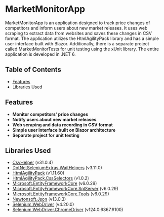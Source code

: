 # MarketMonitorApp

MarketMonitorApp is an application designed to track price changes of competitors and inform users about new market releases. It uses web scraping to extract data from websites and saves these changes in CSV format. The application utilizes the HtmlAgilityPack library and has a simple user interface built with Blazor. Additionally, there is a separate project called MarketMonitorTests for unit testing using the xUnit library. The entire application is developed in .NET 6.

## Table of Contents
- [Features](#features)
- [Libraries Used](#libraries-used)

## Features

- **Monitor competitors' price changes**
- **Notify users about new market releases**
- **Web scraping and data recording in CSV format**
- **Simple user interface built on Blazor architecture**
- **Separate project for unit testing**

## Libraries Used

- [CsvHelper](https://www.nuget.org/packages/CsvHelper) (v31.0.4)
- [DotNetSeleniumExtras.WaitHelpers](https://www.nuget.org/packages/DotNetSeleniumExtras.WaitHelpers) (v3.11.0)
- [HtmlAgilityPack](https://www.nuget.org/packages/HtmlAgilityPack) (v1.11.60)
- [HtmlAgilityPack.CssSelectors](https://www.nuget.org/packages/HtmlAgilityPack.CssSelectors) (v1.0.2)
- [Microsoft.EntityFrameworkCore](https://www.nuget.org/packages/Microsoft.EntityFrameworkCore) (v6.0.29)
- [Microsoft.EntityFrameworkCore.SqlServer](https://www.nuget.org/packages/Microsoft.EntityFrameworkCore.SqlServer) (v6.0.29)
- [Microsoft.EntityFrameworkCore.Tools](https://www.nuget.org/packages/Microsoft.EntityFrameworkCore.Tools) (v6.0.29)
- [Newtonsoft.Json](https://www.nuget.org/packages/Newtonsoft.Json) (v13.0.3)
- [Selenium.WebDriver](https://www.nuget.org/packages/Selenium.WebDriver) (v4.20.0)
- [Selenium.WebDriver.ChromeDriver](https://www.nuget.org/packages/Selenium.WebDriver.ChromeDriver) (v124.0.6367.9100)
